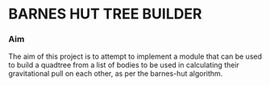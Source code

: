 # BARNES HUT TREE BUILDER

### Aim
The aim of this project is to attempt to implement a module that can be used to build a quadtree from a list of bodies to be used in calculating their gravitational pull on each other, as per the barnes-hut algorithm.
